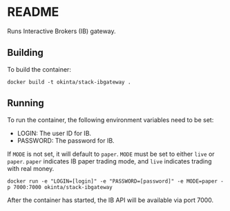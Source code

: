 # README

Runs Interactive Brokers (IB) gateway.

## Building

To build the container:

    docker build -t okinta/stack-ibgateway .

## Running

To run the container, the following environment variables need to be set:

* LOGIN: The user ID for IB.
* PASSWORD: The password for IB.

If `MODE` is not set, it will default to `paper`. `MODE` must be set to either
`live` or `paper`. `paper` indicates IB paper trading mode, and `live`
indicates trading with real money.

    docker run -e "LOGIN=[login]" -e "PASSWORD=[password]" -e MODE=paper -p 7000:7000 okinta/stack-ibgateway

After the container has started, the IB API will be available via port 7000.
